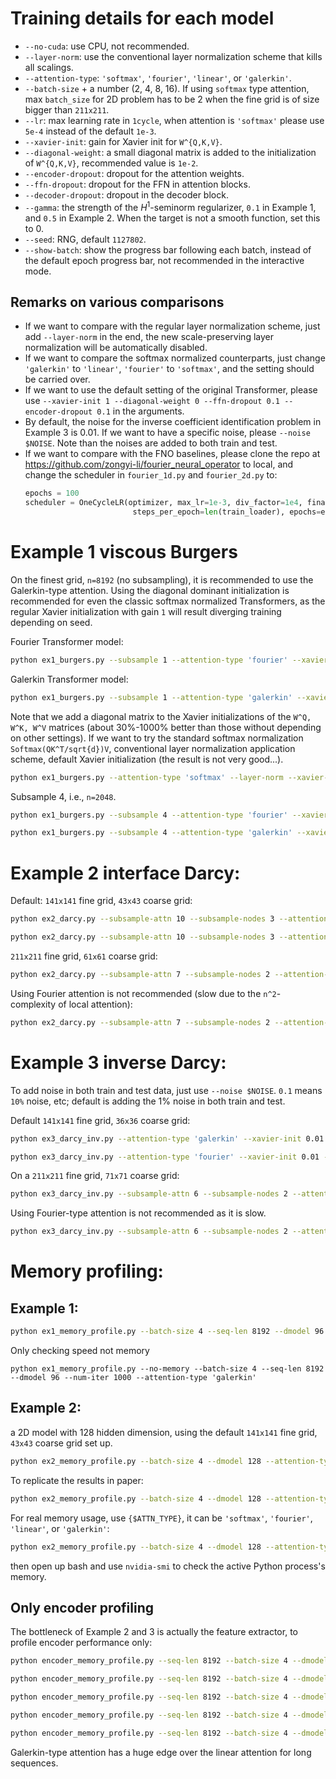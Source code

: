 # Training details for each model
- `--no-cuda`: use CPU, not recommended.
- `--layer-norm`: use the conventional layer normalization scheme that kills all scalings.
- `--attention-type`: `'softmax'`,  `'fourier'`,  `'linear'`, or  `'galerkin'`.
- `--batch-size` + a number (2, 4, 8, 16). If using `softmax` type attention, max `batch_size` for 2D problem has to be 2 when the fine grid is of size bigger than `211x211`.
- `--lr`: max learning rate in `1cycle`, when attention is `'softmax'` please use `5e-4` instead of the default `1e-3`.
- `--xavier-init`: gain for Xavier init for `W^{Q,K,V}`.
- `--diagonal-weight`: a small diagonal matrix is added to the initialization of `W^{Q,K,V}`, recommended value is `1e-2`.
- `--encoder-dropout`: dropout for the attention weights.
- `--ffn-dropout`: dropout for the FFN in attention blocks.
- `--decoder-dropout`: dropout in the decoder block.
- `--gamma`: the strength of the $H^1$-seminorm regularizer, `0.1` in Example 1, and `0.5` in Example 2. When the target is not a smooth function, set this to 0.
- `--seed`: RNG, default `1127802`.
- `--show-batch`: show the progress bar following each batch, instead of the default epoch progress bar, not recommended in the interactive mode.


## Remarks on various comparisons
- If we want to compare with the regular layer normalization scheme, just add `--layer-norm` in the end, the new scale-preserving layer normalization will be automatically disabled.
- If we want to compare the softmax normalized counterparts, just change `'galerkin'` to `'linear'`, `'fourier'` to `'softmax'`, and the setting should be carried over. 
- If we want to use the default setting of the original Transformer, please use `--xavier-init 1 --diagonal-weight 0 --ffn-dropout 0.1 --encoder-dropout 0.1` in the arguments.
- By default, the noise for the inverse coefficient identification problem in Example 3 is 0.01. If we want to have a specific noise, please `--noise $NOISE`. Note than the noises are added to both train and test.
- If we want to compare with the FNO baselines, please clone the repo at https://github.com/zongyi-li/fourier_neural_operator to local, and change the scheduler in `fourier_1d.py` and `fourier_2d.py` to:
    ```python
    epochs = 100
    scheduler = OneCycleLR(optimizer, max_lr=1e-3, div_factor=1e4, final_div_factor=1e4,
                            steps_per_epoch=len(train_loader), epochs=epochs)
    ```



# Example 1 viscous Burgers
On the finest grid, `n=8192` (no subsampling), it is recommended to use the Galerkin-type attention. Using the diagonal dominant initialization is recommended for even the classic softmax normalized Transformers, as the regular Xavier initialization with gain `1` will result diverging training depending on seed.

Fourier Transformer model:
```bash
python ex1_burgers.py --subsample 1 --attention-type 'fourier' --xavier-init 0.001 --diagonal-weight 0.01  --ffn-dropout 0.05 --batch-size 4
```

Galerkin Transformer model:
```bash
python ex1_burgers.py --subsample 1 --attention-type 'galerkin' --xavier-init 0.01 --diagonal-weight 0.01 --batch-size 4
```

Note that we add a diagonal matrix to the Xavier initializations of the `W^Q, W^K, W^V` matrices (about 30%-1000% better than those without depending on other settings). If we want to try the standard softmax normalization `Softmax(QK^T/sqrt{d})V`, conventional layer normalization application scheme, default Xavier initialization (the result is not very good...).
```bash
python ex1_burgers.py --attention-type 'softmax' --layer-norm --xavier-init 1.0 --diagonal-weight 0.0 --batch_size 4
```

Subsample 4, i.e., `n=2048`.

```bash
python ex1_burgers.py --subsample 4 --attention-type 'fourier' --xavier-init 0.001 --diagonal-weight 0.01  --ffn-dropout 0.05 --batch-size 4
```

```bash
python ex1_burgers.py --subsample 4 --attention-type 'galerkin' --xavier-init 0.01 --diagonal-weight 0.01 --batch-size 4
```



# Example 2 interface Darcy:
Default: `141x141` fine grid, `43x43` coarse grid: 

```bash
python ex2_darcy.py --subsample-attn 10 --subsample-nodes 3 --attention-type 'galerkin' --xavier-init 0.01 --diagonal-weight 0.01
```

```bash
python ex2_darcy.py --subsample-attn 10 --subsample-nodes 3 --attention-type 'fourier' --xavier-init 0.001 --diagonal-weight 0.01 --ffn-dropout 0.1 --encoder-dropout 0.05
```

`211x211` fine grid, `61x61` coarse grid:
```bash
python ex2_darcy.py --subsample-attn 7 --subsample-nodes 2 --attention-type 'galerkin' --xavier-init 0.01 --diagonal-weight 0.01 --ffn-dropout 0.05 --encoder-dropout 0.1
```

Using Fourier attention is not recommended (slow due to the `n^2`-complexity of local attention):
```bash
python ex2_darcy.py --subsample-attn 7 --subsample-nodes 2 --attention-type 'fourier' --xavier-init 0.001 --diagonal-weight 0.01 --ffn-dropout 0.1 --encoder-dropout 0.05
```

# Example 3 inverse Darcy:
To add noise in both train and test data, just use `--noise $NOISE`. `0.1` means `10%` noise, etc; default is adding the 1% noise in both train and test.

Default `141x141` fine grid, `36x36` coarse grid:
```bash
python ex3_darcy_inv.py --attention-type 'galerkin' --xavier-init 0.01 --diagonal-weight 0.01
```

```bash
python ex3_darcy_inv.py --attention-type 'fourier' --xavier-init 0.01 --diagonal-weight 0.01 --lr 0.001
```

On a `211x211` fine grid, `71x71` coarse grid: 
```bash
python ex3_darcy_inv.py --subsample-attn 6 --subsample-nodes 2 --attention-type 'galerkin' --xavier-init 0.01 --diagonal-weight 0.01
```
Using Fourier-type attention is not recommended as it is slow. 
```bash
python ex3_darcy_inv.py --subsample-attn 6 --subsample-nodes 2 --attention-type 'fourier' --xavier-init 0.01 --diagonal-weight 0.01 --ffn-dropout 0.1 --lr 0.0005
```




# Memory profiling:

## Example 1:
```bash
python ex1_memory_profile.py --batch-size 4 --seq-len 8192 --dmodel 96 --num-iter 1 --attention-type 'softmax' 'fourier' 'linear' 'galerkin'
```
Only checking speed not memory
```
python ex1_memory_profile.py --no-memory --batch-size 4 --seq-len 8192 --dmodel 96 --num-iter 1000 --attention-type 'galerkin'
```

## Example 2:
a 2D model with 128 hidden dimension, using the default `141x141` fine grid, `43x43` coarse grid set up.
```bash
python ex2_memory_profile.py --batch-size 4 --dmodel 128 --attention-type 'softmax' 'fourier' 'linear' 'galerkin'
```
To replicate the results in paper:
```bash
python ex2_memory_profile.py --batch-size 4 --dmodel 128 --attention-type 'softmax' 'fourier' 'linear' 'galerkin' --subsample-nodes 2 --subsample-attn 7 --num-iter 1
```

For real memory usage, use `{$ATTN_TYPE}`, it can be `'softmax'`, `'fourier'`, `'linear'`, or `'galerkin'`:
```bash
python ex2_memory_profile.py --batch-size 4 --dmodel 128 --attention-type $ATTN_TYPE --subsample-nodes 2 --subsample-attn 7 --num-iter 1000
```
then open up bash and use `nvidia-smi` to check the active Python process's memory.


## Only encoder profiling
The bottleneck of Example 2 and 3 is actually the feature extractor, to profile encoder performance only:
```bash
python encoder_memory_profile.py --seq-len 8192 --batch-size 4 --dmodel 128 --head 1 --num-layers 4 --ndim 2 --num-iter 1000 --attention-type 'galerkin'
```

```bash
python encoder_memory_profile.py --seq-len 8192 --batch-size 4 --dmodel 128 --head 1 --num-layers 4 --ndim 2 --num-iter 1000 --attention-type 'fourier'
```


```bash
python encoder_memory_profile.py --seq-len 8192 --batch-size 4 --dmodel 128 --head 1 --num-layers 4 --ndim 2 --num-iter 1000 --attention-type 'softmax'
```


```bash
python encoder_memory_profile.py --seq-len 8192 --batch-size 4 --dmodel 128 --head 1 --num-layers 4 --ndim 2 --num-iter 1000 --attention-type 'linear'
```

```bash
python encoder_memory_profile.py --seq-len 8192 --batch-size 4 --dmodel 128 --head 1 --num-layers 4 --ndim 2 --num-iter 1 --attention-type 'softmax' 'fourier' 'linear' 'galerkin'
```

Galerkin-type attention has a huge edge over the linear attention for long sequences.